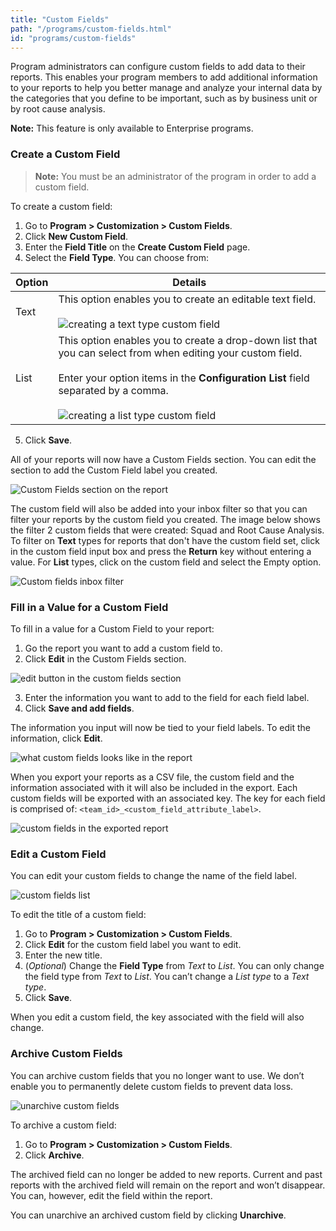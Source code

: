 ```yaml
---
title: "Custom Fields"
path: "/programs/custom-fields.html"
id: "programs/custom-fields"
---
```




Program administrators can configure custom fields to add data to their reports. This enables your program members to add additional information to your reports to help you better manage and analyze your internal data by the categories that you define to be important, such as by business unit or by root cause analysis.

<div class="betanote" markdown="1">
<b>Note:</b> This feature is only available to Enterprise programs.
</div>

### Create a Custom Field

> **Note:** You must be an administrator of the program in order to add a custom field.

To create a custom field:
1. Go to **Program > Customization > Custom Fields**.
2. Click **New Custom Field**.
3. Enter the **Field Title** on the **Create Custom Field** page.
4. Select the **Field Type**. You can choose from:

Option | Details
------ | --------
Text | This option enables you to create an editable text field.<br><br>![creating a text type custom field](./images/custom-fields-2.png)
List | This option enables you to create a drop-down list that you can select from when editing your custom field.<br><br>Enter your option items in the **Configuration List** field separated by a comma.<br><br>![creating a list type custom field](./images/custom-fields-3.png)

5. Click **Save**.

All of your reports will now have a Custom Fields section. You can edit the section to add the Custom Field label you created.

![Custom Fields section on the report](./images/custom-fields-4.png)

The custom field will also be added into your inbox filter so that you can filter your reports by the custom field you created. The image below shows the filter 2 custom fields that were created: Squad and Root Cause Analysis. To filter on **Text** types for reports that don't have the custom field set, click in the custom field input box and press the **Return** key without entering a value. For **List** types, click on the custom field and select the Empty option.

![Custom fields inbox filter](./images/custom-fields-5.png)

### Fill in a Value for a Custom Field
To fill in a value for a Custom Field to your report:
1. Go the report you want to add a custom field to.
2. Click **Edit** in the Custom Fields section.

![edit button in the custom fields section](./images/custom-fields-4.png)

3. Enter the information you want to add to the field for each field label.
4. Click **Save and add fields**.

The information you input will now be tied to your field labels. To edit the information, click **Edit**.

![what custom fields looks like in the report](./images/custom-fields-6.png)

When you export your reports as a CSV file, the custom field and the information associated with it will also be included in the export. Each custom fields will be exported with an associated key. The key for each field is comprised of: `<team_id>_<custom_field_attribute_label>`.

![custom fields in the exported report](./images/custom-fields-export.png)

### Edit a Custom Field
You can edit your custom fields to change the name of the field label.

![custom fields list](./images/custom-fields-list.png)

To edit the title of a custom field:
1. Go to **Program > Customization > Custom Fields**.
2. Click **Edit** for the custom field label you want to edit.
3. Enter the new title.
4. (*Optional*) Change the **Field Type** from *Text* to *List*. You can only change the field type from *Text* to *List*. You can’t change a *List type* to a *Text type*.
5. Click **Save**.

When you edit a custom field, the key associated with the field will also change.

### Archive Custom Fields
You can archive custom fields that you no longer want to use. We don’t enable you to permanently delete custom fields to prevent data loss.

![unarchive custom fields](./images/custom-fields-unarchive.png)

To archive a custom field:
1. Go to **Program > Customization > Custom Fields**.
2. Click **Archive**.

The archived field can no longer be added to new reports. Current and past reports with the archived field will remain on the report and won’t disappear. You can, however, edit the field within the report.  

You can unarchive an archived custom field by clicking **Unarchive**.
